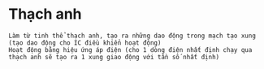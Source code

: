 # Thạch anh

    Làm từ tinh thể thạch anh, tạo ra những dao động trong mạch tạo xung (tạo dao động cho IC điều khiển hoạt động)
    Hoạt động bằng hiệu ứng áp điện (cho 1 dòng điện nhất định chạy qua thạch anh sẽ tạo ra 1 xung giao động với tần số nhất định)